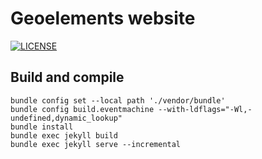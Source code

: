 # Geoelements website

[![LICENSE](https://img.shields.io/badge/license-MIT-lightgrey.svg?style=flat-square)](https://raw.githubusercontent.com/geoelements/geoelements.github.io/main/LICENSE)

## Build and compile

```
bundle config set --local path './vendor/bundle'
bundle config build.eventmachine --with-ldflags="-Wl,-undefined,dynamic_lookup"
bundle install
bundle exec jekyll build
bundle exec jekyll serve --incremental
```
